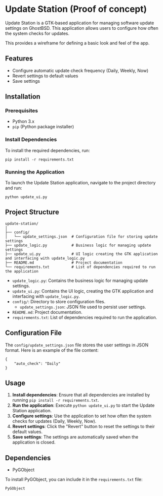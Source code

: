 # Update Station (Proof of concept)

Update Station is a GTK-based application for managing software update settings on GhostBSD. This application allows users to configure how often the system checks for updates.

This provides a wireframe for defining a basic look and feel of the app.

## Features

- Configure automatic update check frequency (Daily, Weekly, Now)
- Revert settings to default values
- Save settings

## Installation

### Prerequisites

- Python 3.x
- `pip` (Python package installer)

### Install Dependencies

To install the required dependencies, run:

```
pip install -r requirements.txt
```

### Running the Application

To launch the Update Station application, navigate to the project directory and run:

```
python update_ui.py
```

## Project Structure

```
update-station/
│
├── config/
│   └── update_settings.json  # Configuration file for storing update settings
├── update_logic.py           # Business logic for managing update settings
├── update_ui.py              # UI logic creating the GTK application and interfacing with update_logic.py
├── README.md                 # Project documentation
└── requirements.txt          # List of dependencies required to run the application
```

- `update_logic.py`: Contains the business logic for managing update settings.
- `update_ui.py`: Contains the UI logic, creating the GTK application and interfacing with `update_logic.py`.
- `config/`: Directory to store configuration files.
  - `update_settings.json`: JSON file used to persist user settings.
- `README.md`: Project documentation.
- `requirements.txt`: List of dependencies required to run the application.

## Configuration File

The `config/update_settings.json` file stores the user settings in JSON format. Here is an example of the file content:

```
{
    "auto_check": "Daily"
}
```

## Usage

1. **Install dependencies**: Ensure that all dependencies are installed by running `pip install -r requirements.txt`.
2. **Run the application**: Execute `python update_ui.py` to start the Update Station application.
3. **Configure settings**: Use the application to set how often the system checks for updates (Daily, Weekly, Now).
4. **Revert settings**: Click the "Revert" button to reset the settings to their default values.
5. **Save settings**: The settings are automatically saved when the application is closed.

## Dependencies

- PyGObject

To install PyGObject, you can include it in the `requirements.txt` file:

```
PyGObject
```

